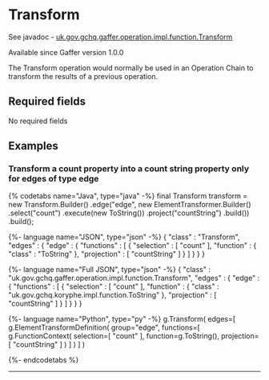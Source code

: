 # Transform
See javadoc - [uk.gov.gchq.gaffer.operation.impl.function.Transform](ref://../../javadoc/gaffer/uk/gov/gchq/gaffer/operation/impl/function/Transform.html)

Available since Gaffer version 1.0.0

The Transform operation would normally be used in an Operation Chain to transform the results of a previous operation.

## Required fields
No required fields


## Examples

### Transform a count property into a count string property only for edges of type edge


{% codetabs name="Java", type="java" -%}
final Transform transform = new Transform.Builder()
        .edge("edge", new ElementTransformer.Builder()
                .select("count")
                .execute(new ToString())
                .project("countString")
                .build())
        .build();

{%- language name="JSON", type="json" -%}
{
  "class" : "Transform",
  "edges" : {
    "edge" : {
      "functions" : [ {
        "selection" : [ "count" ],
        "function" : {
          "class" : "ToString"
        },
        "projection" : [ "countString" ]
      } ]
    }
  }
}

{%- language name="Full JSON", type="json" -%}
{
  "class" : "uk.gov.gchq.gaffer.operation.impl.function.Transform",
  "edges" : {
    "edge" : {
      "functions" : [ {
        "selection" : [ "count" ],
        "function" : {
          "class" : "uk.gov.gchq.koryphe.impl.function.ToString"
        },
        "projection" : [ "countString" ]
      } ]
    }
  }
}

{%- language name="Python", type="py" -%}
g.Transform( 
  edges=[ 
    g.ElementTransformDefinition( 
      group="edge", 
      functions=[ 
        g.FunctionContext( 
          selection=[ 
            "count" 
          ], 
          function=g.ToString(), 
          projection=[ 
            "countString" 
          ] 
        ) 
      ] 
    ) 
  ] 
)

{%- endcodetabs %}

-----------------------------------------------

